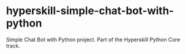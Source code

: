 # hyperskill-simple-chat-bot-with-python
Simple Chat Bot with Python project. Part of the Hyperskill Python Core track.
